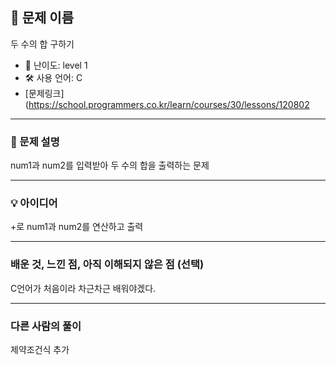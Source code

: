 ## 📘 문제 이름
두 수의 합 구하기

- 🧩 난이도: level 1
- 🛠 사용 언어: C
- [문제링크](https://school.programmers.co.kr/learn/courses/30/lessons/120802

---

### 🧠 문제 설명
num1과 num2를 입력받아 두 수의 합을 출력하는 문제

---

### 💡 아이디어
+로 num1과 num2를 연산하고 출력

---

### 배운 것, 느낀 점, 아직 이해되지 않은 점 (선택)
C언어가 처음이라 차근차근 배워야겠다.

---

### 다른 사람의 풀이
제약조건식 추가
